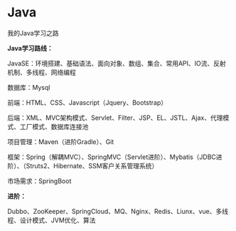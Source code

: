 # Java
我的Java学习之路



**Java学习路线：**

JavaSE：环境搭建、基础语法、面向对象、数组、集合、常用API、IO流、反射机制、多线程、网络编程

数据库：Mysql

前端：HTML、CSS、Javascript（Jquery、Bootstrap）

后端：XML、MVC架构模式、Servlet、Filter、JSP、EL、JSTL、Ajax、代理模式、工厂模式、数据库连接池

项目管理：Maven（进阶Gradle）、Git

框架：Spring（解耦MVC）、SpringMVC（Servlet进阶）、Mybatis（JDBC进阶）、（Struts2、Hibernate、SSM客户关系管理系统）

市场需求：SpringBoot

**进阶：**

Dubbo、ZooKeeper、SpringCloud、MQ、Nginx、Redis、Liunx、vue、多线程、设计模式、JVM优化、算法









